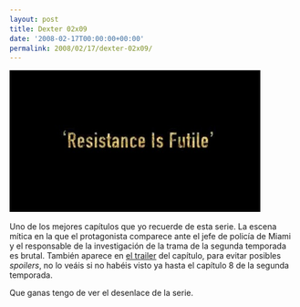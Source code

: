```yaml
---
layout: post
title: Dexter 02x09
date: '2008-02-17T00:00:00+00:00'
permalink: 2008/02/17/dexter-02x09/
---
```

<img src='/assets/zz6292b2cb.jpg' alt='Resistance is Futile' />

Uno de los mejores capítulos que yo recuerde de esta serie. La escena mítica en la que el protagonista comparece ante el jefe de policía de Miami y el responsable de la investigación de la trama de la segunda temporada es brutal. También aparece en <a href="http://www.youtube.com/watch?v=amX-sK1Uwxo">el trailer</a> del capítulo, para evitar posibles <em>spoilers</em>, no lo veáis si no habéis visto ya hasta el capítulo 8 de la segunda temporada.

Que ganas tengo de ver el desenlace de la serie.
